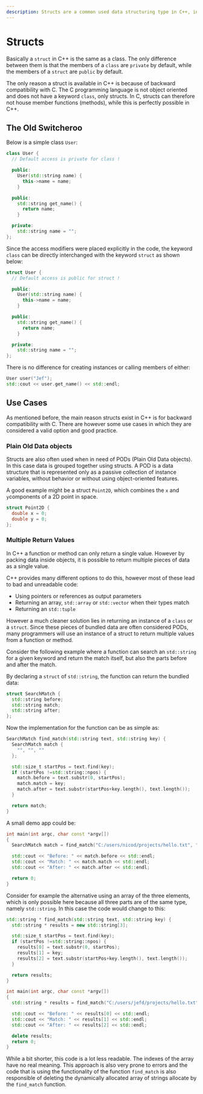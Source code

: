 ```yaml
---
description: Structs are a common used data structuring type in C++, inherited from C.
---
```


# Structs

Basically a `struct` in C++ is the same as a class. The only difference between them is that the members of a `class` are `private` by default, while the members of a `struct` are `public` by default.

The only reason a struct is available in C++ is because of backward compatibility with C. The C programming language is not object oriented and does not have a keyword `class`, only structs. In C, structs can therefore not house member functions (methods), while this is perfectly possible in C++.

## The Old Switcheroo

Below is a simple class `User`:

```cpp
class User {
  // Default access is private for class !

  public:
    User(std::string name) {
      this->name = name;
    }

  public:
    std::string get_name() {
      return name;
    }

  private:
    std::string name = "";
};
```

Since the access modifiers were placed explicitly in the code, the keyword `class` can be directly interchanged with the keyword `struct` as shown below:

```cpp
struct User {
  // Default access is public for struct !

  public:
    User(std::string name) {
      this->name = name;
    }

  public:
    std::string get_name() {
      return name;
    }

  private:
    std::string name = "";
};
```

There is no difference for creating instances or calling members of either:

```cpp
User user("Jef");
std::cout << user.get_name() << std::endl;
```

## Use Cases

As mentioned before, the main reason structs exist in C++ is for backward compatibility with C. There are however some use cases in which they are considered a valid option and good practice.

### Plain Old Data objects

Structs are also often used when in need of PODs (Plain Old Data objects). In this case data is grouped together using structs. A POD is a data structure that is represented only as a passive collection of instance variables, without behavior or without using object-oriented features.

A good example might be a struct `Point2D`, which combines the `x` and `y`components of a 2D point in space.

```cpp
struct Point2D {
  double x = 0;
  double y = 0;
};
```

### Multiple Return Values

In C++ a function or method can only return a single value. However by packing data inside objects, it is possible to return multiple pieces of data as a single value.

C++ provides many different options to do this, however most of these lead to bad and unreadable code:

* Using pointers or references as output parameters
* Returning an array, `std::array` or `std::vector` when their types match
* Returning an `std::tuple`

However a much cleaner solution lies in returning an instance of a `class` or a `struct`. Since these pieces of bundled data are often considered PODs, many programmers will use an instance of a struct to return multiple values from a function or method.

Consider the following example where a function can search an `std::string` for a given keyword and return the match itself, but also the parts before and after the match.

By declaring a `struct` of `std::string`, the function can return the bundled data:

```cpp
struct SearchMatch {
  std::string before;
  std::string match;
  std::string after;
};
```

Now the implementation for the function can be as simple as:

```cpp
SearchMatch find_match(std::string text, std::string key) {
  SearchMatch match {
    "", "", ""
  };

  std::size_t startPos = text.find(key);
  if (startPos !=std::string::npos) {
    match.before = text.substr(0, startPos);
    match.match = key;
    match.after = text.substr(startPos+key.length(), text.length());
  }

  return match;
}
```

A small demo app could be:

```cpp
int main(int argc, char const *argv[])
{
  SearchMatch match = find_match("C:/users/nicod/projects/hello.txt", "users");

  std::cout << "Before: " << match.before << std::endl;
  std::cout << "Match: " << match.match << std::endl;
  std::cout << "After: " << match.after << std::endl;

  return 0;
}
```

Consider for example the alternative using an array of the three elements, which is only possible here because all three parts are of the same type, namely `std::string`. In this case the code would change to this:

```cpp
std::string * find_match(std::string text, std::string key) {
  std::string * results = new std::string[3];

  std::size_t startPos = text.find(key);
  if (startPos !=std::string::npos) {
    results[0] = text.substr(0, startPos);
    results[1] = key;
    results[2] = text.substr(startPos+key.length(), text.length());
  }

  return results;
}

int main(int argc, char const *argv[])
{
  std::string * results = find_match("C:/users/jefd/projects/hello.txt", "users");

  std::cout << "Before: " << results[0] << std::endl;
  std::cout << "Match: " << results[1] << std::endl;
  std::cout << "After: " << results[2] << std::endl;

  delete results;
  return 0;
}
```

While a bit shorter, this code is a lot less readable. The indexes of the array have no real meaning. This approach is also very prone to errors and the code that is using the functionality of the function `find_match` is also responsible of deleting the dynamically allocated array of strings allocate by the `find_match` function.